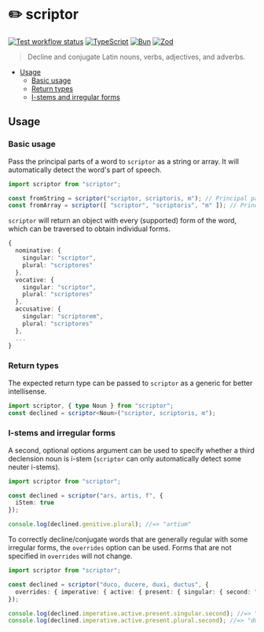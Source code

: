 # ✏️ scriptor 
[![Test workflow status](https://github.com/hugo-t-b/verba/actions/workflows/test-scriptor.yaml/badge.svg)](https://github.com/hugo-t-b/verba/actions/workflows/test-scriptor.yaml)
[![TypeScript](https://img.shields.io/badge/TypeScript-3178c6?logo=typescript&logoColor=eee)](https://www.typescriptlang.org/)
[![Bun](https://img.shields.io/badge/Bun-f9f1e1?logo=bun&logoColor=14151a)](https://bun.sh)
[![Zod](https://img.shields.io/badge/Zod-3068b7?logo=zod&logoColor=fff)](https://zod.dev)

> Decline and conjugate Latin nouns, verbs, adjectives, and adverbs.

* [Usage](#usage)
  * [Basic usage](#basic-usage)
  * [Return types](#return-types)
  * [I-stems and irregular forms](#i-stems-and-irregular-forms)

## Usage
### Basic usage
Pass the principal parts of a word to `scriptor` as a string or array. It will automatically detect the word's part of speech.
```ts
import scriptor from "scriptor";

const fromString = scriptor("scriptor, scriptoris, m"); // Principal parts string
const fromArray = scriptor([ "scriptor", "scriptoris", "m" ]); // Principal parts array
```

`scriptor` will return an object with every (supported) form of the word, which can be traversed to obtain individual forms.
```ts
{
  nominative: {
    singular: "scriptor",
    plural: "scriptores"
  },
  vocative: {
    singular: "scriptor",
    plural: "scriptores"
  },
  accusative: {
    singular: "scriptorem",
    plural: "scriptores"
  },
  ...
}
```

### Return types
The expected return type can be passed to `scriptor` as a generic for better intellisense.
```ts
import scriptor, { type Noun } from "scriptor";
const declined = scriptor<Noun>("scriptor, scriptoris, m");
```

### I-stems and irregular forms
A second, optional options argument can be used to specify whether a third declension noun is i-stem (`scriptor` can only automatically detect some neuter i-stems).
```ts
import scriptor from "scriptor";

const declined = scriptor("ars, artis, f", {
  iStem: true
});

console.log(declined.genitive.plural); //=> "artium"
```

To correctly decline/conjugate words that are generally regular with some irregular forms, the `overrides` option can be used. Forms that are not specified in `overrides` will not change.
```ts
import scriptor from "scriptor";

const declined = scriptor("duco, ducere, duxi, ductus", {
  overrides: { imperative: { active: { present: { singular: { second: "duc" } } } } }
});

console.log(declined.imperative.active.present.singular.second); //=> "duc"
console.log(declined.imperative.active.present.plural.second); //=> "ducite"
```
